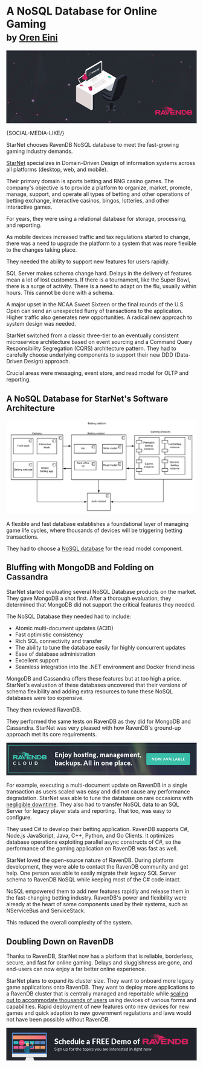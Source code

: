 # A NoSQL Database for Online Gaming <br/><small>by <a href="mailto:ayende@ayende.com">Oren Eini</a></small>

![A NoSQL Database for Online Gaming](images/starnet-taps-ravendb-nosql-database-for-gaming-applications.jpg)

{SOCIAL-MEDIA-LIKE/}

StarNet chooses RavenDB NoSQL database to meet the fast-growing gaming industry demands.

<a href="http://www.starnet.co.ba/" target="_blank" rel="nofollow">StarNet</a> specializes in Domain-Driven Design of information systems across all platforms (desktop, web, and mobile).

Their primary domain is sports betting and RNG casino games. The company's objective is to provide a platform to organize, market, promote, manage, support, and operate all types of betting and other operations of betting exchange, interactive casinos, bingos, lotteries, and other interactive games.

For years, they were using a relational database for storage, processing, and reporting.

As mobile devices increased traffic and tax regulations started to change, there was a need to upgrade the platform to a system that was more flexible to the changes taking place.

They needed the ability to support new features for users rapidly.

SQL Server makes schema change hard. Delays in the delivery of features mean a lot of lost customers. If there is a tournament, like the Super Bowl, there is a surge of activity. There is a need to adapt on the flu, usually within hours. This cannot be done with a schema.

A major upset in the NCAA Sweet Sixteen or the final rounds of the U.S. Open can send an unexpected flurry of transactions to the application. Higher traffic also generates new opportunities. A radical new approach to system design was needed.

StarNet switched from a classic three-tier to an eventually consistent microservice architecture based on event sourcing and a Command Query Responsibility Segregation (CQRS) architecture pattern. They had to carefully choose underlying components to support their new DDD (Data-Driven Design) approach.

Crucial areas were messaging, event store, and read model for OLTP and reporting.

## A NoSQL Database for StarNet's Software Architecture

![StarNet's Software Architecture](images/starnet-software-architecture.jpg)

A flexible and fast database establishes a foundational layer of managing game life cycles, where thousands of devices will be triggering betting transactions.

They had to choose a [NoSQL database](https://ravendb.net/why-ravendb) for the read model component.

## Bluffing with MongoDB and Folding on Cassandra

StarNet started evaluating several NoSQL Database products on the market. They gave MongoDB a shot first. After a thorough evaluation, they determined that MongoDB did not support the critical features they needed.

The NoSQL Database they needed had to include:
<ul>
    <li>Atomic multi-document updates (ACID)</li>
    <li class="margin-top-sm">Fast optimistic consistency</li>
    <li class="margin-top-sm">Rich SQL connectivity and transfer</li>
    <li class="margin-top-sm">The ability to tune the database easily for highly concurrent updates</li>
    <li class="margin-top-sm">Ease of database administration</li>
    <li class="margin-top-sm">Excellent support</li>
    <li class="margin-top-sm">Seamless integration into the .NET environment and Docker friendliness</li>
</ul>

MongoDB and Cassandra offers these features but at too high a price. StarNet's evaluation of these databases uncovered that their versions of schema flexibility and adding extra resources to tune these NoSQL databases were too expensive.

They then reviewed RavenDB.

They performed the same tests on RavenDB as they did for MongoDB and Cassandra. StarNet was very pleased with how RavenDB's ground-up approach met its core requirements.

<div class="margin-bottom">
    <a href="https://cloud.ravendb.net"><img src="images/ravendb-cloud.png" class="img-responsive m-0-auto" alt="Managed Cloud Hosting"/></a>
</div>

For example, executing a multi-document update on RavenDB in a single transaction as users scaled was easy and did not cause any performance degradation. StarNet was able to tune the database on rare occasions with [negligible downtime](https://ravendb.net/learn/webinars/when-failure-is-not-an-option-for-your-database). They also had to transfer NoSQL data to an SQL Server for legacy player stats and reporting. That too, was easy to configure.

They used C# to develop their betting application. RavenDB supports C#, Node.js JavaScript, Java, C++, Python, and Go Clients. It optimizes database operations exploiting parallel async constructs of C#, so the performance of the gaming application on RavenDB was fast as well.

StarNet loved the open-source nature of RavenDB. During platform development, they were able to contact the RavenDB community and get help. One person was able to easily migrate their legacy SQL Server schema to RavenDB NoSQL while keeping most of the C# code intact.

NoSQL empowered them to add new features rapidly and release them in the fast-changing betting industry. RavenDB's power and flexibility were already at the heart of some components used by their systems, such as NServiceBus and ServiceStack.

This reduced the overall complexity of the system.

## Doubling Down on RavenDB

Thanks to RavenDB, StarNet now has a platform that is reliable, borderless, secure, and fast for online gaming. Delays and sluggishness are gone, and end-users can now enjoy a far better online experience.

StarNet plans to expand its cluster size. They want to onboard more legacy game applications onto RavenDB. They want to deploy more applications to a RavenDB cluster that is centrally managed and reportable while [scaling out to accommodate thousands of users](https://ravendb.net/articles/from-monolith-to-microservices-scaling-out-your-architecture) using devices of various forms and capabilities. Rapid deployment of new features onto new devices for new games and quick adaption to new government regulations and laws would not have been possible without RavenDB.

<div>
    <a href="https://ravendb.net/live-demo"><img src="images/live-demo-banner.jpg" class="img-responsive m-0-auto" alt="Schedule a FREE Demo of RavenDB"/></a>
</div>

